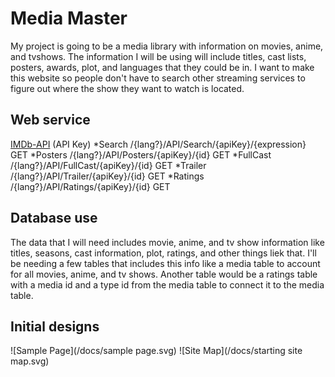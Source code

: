 Media Master
============

My project is going to be a media library with information on movies, anime, and tvshows.
The information I will be using will include titles, cast lists, posters, awards, plot, and languages that they could be in.
I want to make this website so people don't have to search other streaming services to figure out where the show they want to watch is located.

Web service
-----------

[IMDb-API](https://imdb-api.com) (API Key)
*Search /{lang?}/API/Search/{apiKey}/{expression} GET
*Posters /{lang?}/API/Posters/{apiKey}/{id} GET
*FullCast /{lang?}/API/FullCast/{apiKey}/{id} GET
*Trailer /{lang?}/API/Trailer/{apiKey}/{id} GET
*Ratings /{lang?}/API/Ratings/{apiKey}/{id} GET

Database use
------------

The data that I will need includes movie, anime, and tv show information like titles, seasons, cast information, plot, ratings, and other things liek that.
I'll be needing a few tables that includes this info like a media table to account for all movies, anime, and tv shows. 
Another table would be a ratings table with a media id and a type id from the media table to connect it to the media table.

Initial designs
---------------

![Sample Page](/docs/sample page.svg)
![Site Map](/docs/starting site map.svg)

